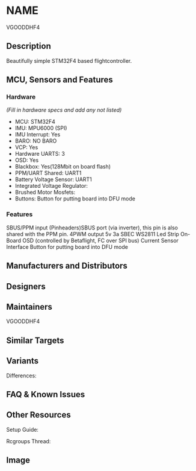 
# NAME
VGOODDHF4


## Description
Beautifully simple STM32F4 based flightcontroller.


## MCU, Sensors and Features

### Hardware
_(Fill in hardware specs and add any not listed)_
  - MCU: STM32F4
  - IMU: MPU6000 (SPI)
  - IMU Interrupt: Yes
  - BARO: NO BARO
  - VCP: Yes
  - Hardware UARTS: 3
  - OSD: Yes
  - Blackbox: Yes(128Mbit on board flash)
  - PPM/UART Shared:  UART1
  - Battery Voltage Sensor:  UART1
  - Integrated Voltage Regulator: 
  - Brushed Motor Mosfets: 
  - Buttons: Button for putting board into DFU mode

### Features
SBUS/PPM input (Pinheaders)SBUS port (via inverter), this pin is also shared with the PPM pin.
4PWM output
5v 3a SBEC
WS2811 Led Strip
On-Board OSD (controlled by Betaflight, FC over SPI bus)
Current Sensor Interface
Button for putting board into DFU mode
## Manufacturers and Distributors



## Designers


## Maintainers
VGOODDHF4


## Similar Targets




## Variants

Differences:


## FAQ & Known Issues


## Other Resources

Setup Guide: 

Rcgroups Thread: 

## Image